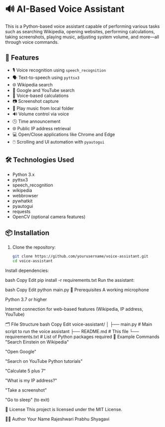 # 🔊 AI-Based Voice Assistant

This is a Python-based voice assistant capable of performing various tasks such as searching Wikipedia, opening websites, performing calculations, taking screenshots, playing music, adjusting system volume, and more—all through voice commands.

## 🧠 Features

- 🎙️ Voice recognition using `speech_recognition`
- 🗣️ Text-to-speech using `pyttsx3`
- 🌐 Wikipedia search
- 🔎 Google and YouTube search
- 🧮 Voice-based calculations
- 📷 Screenshot capture
- 🎵 Play music from local folder
- 🔊 Volume control via voice
- 🕓 Time announcement
- 🌐 Public IP address retrieval
- 💻 Open/Close applications like Chrome and Edge
- 🖱️ Scrolling and UI automation with `pyautogui`

## 🛠️ Technologies Used

- Python 3.x
- pyttsx3
- speech_recognition
- wikipedia
- webbrowser
- pywhatkit
- pyautogui
- requests
- OpenCV (optional camera features)

## 📦 Installation

1. Clone the repository:
   ```bash
   git clone https://github.com/yourusername/voice-assistant.git
   cd voice-assistant
Install dependencies:

bash
Copy
Edit
pip install -r requirements.txt
Run the assistant:

bash
Copy
Edit
python main.py
📄 Prerequisites
A working microphone

Python 3.7 or higher

Internet connection for web-based features (Wikipedia, IP address, YouTube)

🗂️ File Structure
bash
Copy
Edit
voice-assistant/
│
├── main.py              # Main script to run the voice assistant
├── README.md            # This file
└── requirements.txt     # List of Python packages required
🧪 Example Commands
"Search Einstein on Wikipedia"

"Open Google"

"Search on YouTube Python tutorials"

"Calculate 5 plus 7"

"What is my IP address?"

"Take a screenshot"

"Go to sleep" (to exit)


📃 License
This project is licensed under the MIT License.

🙋‍♀️ Author
Your Name Rajeshwari Prabhu Shyagavi 
